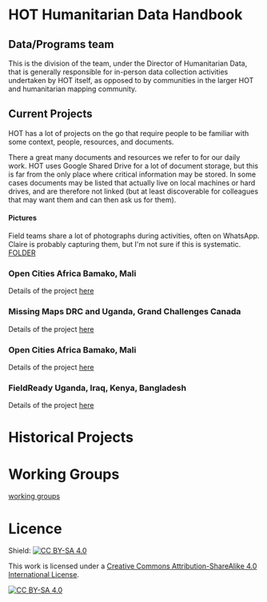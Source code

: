 # HOT Humanitarian Data Handbook

## Data/Programs team

This is the division of the team, under the Director of Humanitarian Data, that is generally responsible for in-person data collection activities undertaken by HOT itself, as opposed to by communities in the larger HOT and humanitarian mapping community.

## Current Projects

HOT has a lot of projects on the go that require people to be familiar with some context, people, resources, and documents.

There a great many documents and resources we refer to for our daily work. HOT uses Google Shared Drive for a lot of document storage, but this is far from the only place where critical information may be stored. In some cases documents may be listed that actually live on local machines or hard drives, and are therefore not linked (but at least discoverable for colleagues that may want them and can then ask us for them).

#### Pictures
Field teams share a lot of photographs during activities, often on WhatsApp. Claire is probably capturing them, but I'm not sure if this is systematic. [FOLDER]()

### Open Cities Africa Bamako, Mali

Details of the project [here](OCA_Bamako.md)

### Missing Maps DRC and Uganda, Grand Challenges Canada

Details of the project [here](Missing_Maps_DRC_Uganda_GCC.md)

### Open Cities Africa Bamako, Mali

Details of the project [here](OCA_Bamako.md)

### FieldReady Uganda, Iraq, Kenya, Bangladesh

Details of the project [here](FieldReady.md)

# Historical Projects


# Working Groups
[working groups](working_groups.md)



# Licence
Shield: [![CC BY-SA 4.0][cc-by-sa-shield]][cc-by-sa]

This work is licensed under a
[Creative Commons Attribution-ShareAlike 4.0 International License][cc-by-sa].

[![CC BY-SA 4.0][cc-by-sa-image]][cc-by-sa]

[cc-by-sa]: http://creativecommons.org/licenses/by-sa/4.0/
[cc-by-sa-image]: https://licensebuttons.net/l/by-sa/4.0/88x31.png
[cc-by-sa-shield]: https://img.shields.io/badge/License-CC%20BY--SA%204.0-lightgrey.svg
